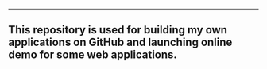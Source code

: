 --------------------------------------------------------------------------------------------------------------------------------
This repository is used for building my own applications on GitHub and launching online demo for some web applications.
--------------------------------------------------------------------------------------------------------------------------------
